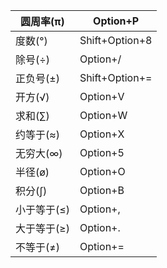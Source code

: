 | 圆周率(π)   | Option+P       |
| ----------- | -------------- |
| 度数(°)     | Shift+Option+8 |
| 除号(÷)     | Option+/       |
| 正负号(±)   | Shift+Option+= |
| 开方(√)     | Option+V       |
| 求和(∑)     | Option+W       |
| 约等于(≈)   | Option+X       |
| 无穷大(∞)   | Option+5       |
| 半径(ø)     | Option+O       |
| 积分(∫)     | Option+B       |
| 小于等于(≤) | Option+,       |
| 大于等于(≥) | Option+.       |
| 不等于(≠)   | Option+=       |